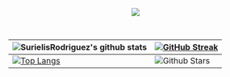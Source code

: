 <p align="center">
 <a href="https://github.com/SurielisRodriguez"><img src="https://readme-typing-svg.herokuapp.com/?lines=Hi,%20I'm%20Surielis;Full%20Stack%20Web%20Developer;Thanks%20for%20stopping%20by!😊&font=Josefin%20Sans&center=true&width=650&height=90&color=8A2BE2&vCenter=true&size=45%62"></a> 
</p>
<div align="center">
 <br />


| ![SurielisRodriguez's github stats](https://github-readme-stats.vercel.app/api?username=SurielisRodriguez&show_icons=true&theme=midnight-purple&hide_rank=true) | [![GitHub Streak](https://github-readme-streak-stats.herokuapp.com?user=SurielisRodriguez&theme=midnight-purple&border_radius=4.6)](https://SurielisRodriguez.co) |
| --- | --- |
|[![Top Langs](https://github-readme-stats.vercel.app/api/top-langs/?username=SurielisRodriguez&size_weight=0.5&count_weight=0.5&theme=midnight-purple)](https://github.com/SurielisRodriguez/)| ![Github Stars](https://github-readme-stats.vercel.app/api?username=SurielisRodriguez&show_icons=true&locale=en&count_private=true&hide_rank=true&custom_title=My%20GitHub%20Stats&disable_animations=true&theme=midnight-purple) |<img src="https://media.giphy.com/media/iY8CRBdQXODJSCERIr/giphy.gif" width="35"><b> Github Stats </b>
<br>




 
  


</div>

<!---
SurielisRodriguez/SurielisRodriguez is a ✨ special ✨ repository because its `README.md` (this file) appears on your GitHub profile.
You can click the Preview link to take a look at your changes.
--->
